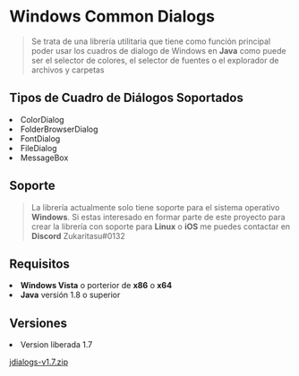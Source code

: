 # Windows Common Dialogs
>Se trata de una librería utilitaria que tiene como función principal poder usar los cuadros de dialogo de Windows en **Java** como puede ser el selector de colores, el selector de fuentes o el explorador de archivos y carpetas
## Tipos de Cuadro de Diálogos Soportados
<li>ColorDialog
<li>FolderBrowserDialog
<li>FontDialog
<li>FileDialog
<li>MessageBox

## Soporte
>La librería actualmente solo tiene soporte para el sistema operativo **Windows**. Si estas interesado en formar parte de este proyecto para crear la librería con soporte para **Linux** o **iOS** me puedes contactar en **Discord** Zukaritasu#0132

## Requisitos 
<li> <b>Windows Vista</b> o porterior de <b>x86</b> o <b>x64</b>
<li> <b>Java</b> versión 1.8 o superior

## Versiones

<li> Version liberada 1.7<p>

[jdialogs-v1.7.zip](https://github.com/Zukaritasu/jdialogs/raw/main/jdialogs-v1.7.zip)
